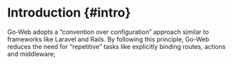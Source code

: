 # Introduction {#intro}

Go-Web adopts a “convention over configuration” approach similar to frameworks like Laravel and Rails.
By following this principle, Go-Web reduces the need for “repetitive” tasks like explicitly binding routes, actions and middleware;
